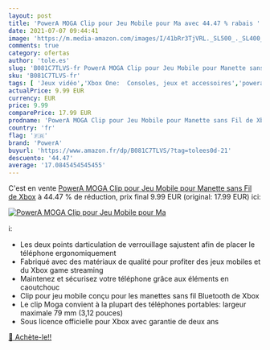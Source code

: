 ```yaml
---
layout: post
title: 'PowerA MOGA Clip pour Jeu Mobile pour Ma avec 44.47 % rabais '
date: 2021-07-07 09:44:41
image: 'https://m.media-amazon.com/images/I/41bRr3TjVRL._SL500_._SL400_.jpg'
comments: true
category: ofertas
author: 'tole.es'
slug: 'B081C7TLVS-fr PowerA MOGA Clip pour Jeu Mobile pour Manette sans Fil de...'
sku: 'B081C7TLVS-fr'
tags: [ 'Jeux vidéo','Xbox One:  Consoles, jeux et accessoires','powera', ]
actualPrice: 9.99 EUR
currency: EUR
price: 9.99
comparePrice: 17.99 EUR
prodname: 'PowerA MOGA Clip pour Jeu Mobile pour Manette sans Fil de Xbox'
country: 'fr'
flag: '🇫🇷'
brand: 'PowerA'
buyurl: 'https://www.amazon.fr/dp/B081C7TLVS/?tag=tolees0d-21'
descuento: '44.47'
average: '17.0845454545455'
---
```


C'est en vente [PowerA MOGA Clip pour Jeu Mobile pour Manette sans Fil de Xbox](https://www.amazon.fr/dp/B081C7TLVS/?tag=tolees0d-21)  à  44.47 % de réduction, prix final  9.99 EUR (original: 17.99 EUR) ici:

[![PowerA MOGA Clip pour Jeu Mobile pour Ma](https://m.media-amazon.com/images/I/41bRr3TjVRL._SL500_._SL400_.jpg)](https://www.amazon.fr/dp/B081C7TLVS/?tag=tolees0d-21)

ℹ️:

- Les deux points darticulation de verrouillage sajustent afin de placer le téléphone ergonomiquement
- Fabriqué avec des matériaux de qualité pour profiter des jeux mobiles et du Xbox game streaming
- Maintenez et sécurisez votre téléphone grâce aux éléments en caoutchouc
- Clip pour jeu mobile conçu pour les manettes sans fil Bluetooth de Xbox
- Le clip Moga convient à la plupart des téléphones portables: largeur maximale 79 mm (3,12 pouces)
- Sous licence officielle pour Xbox avec garantie de deux ans

[🛒 Achète-le!!](https://www.amazon.fr/dp/B081C7TLVS/?tag=tolees0d-21)
